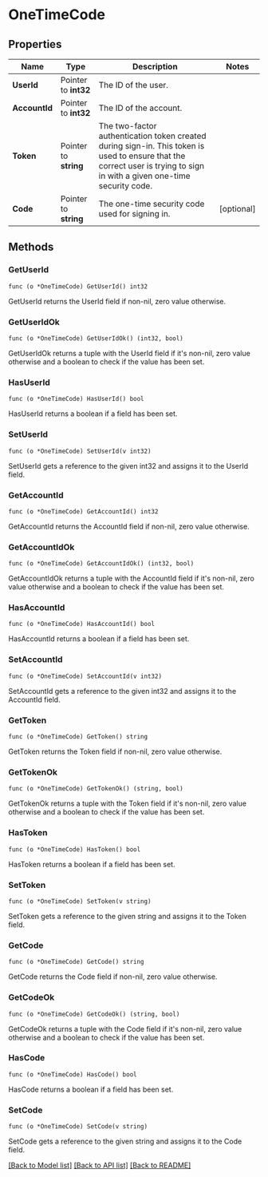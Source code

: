 # OneTimeCode

## Properties

Name | Type | Description | Notes
------------ | ------------- | ------------- | -------------
**UserId** | Pointer to **int32** | The ID of the user. | 
**AccountId** | Pointer to **int32** | The ID of the account. | 
**Token** | Pointer to **string** | The two-factor authentication token created during sign-in. This token is used to ensure that the correct user is trying to sign in with a given one-time security code. | 
**Code** | Pointer to **string** | The one-time security code used for signing in. | [optional] 

## Methods

### GetUserId

`func (o *OneTimeCode) GetUserId() int32`

GetUserId returns the UserId field if non-nil, zero value otherwise.

### GetUserIdOk

`func (o *OneTimeCode) GetUserIdOk() (int32, bool)`

GetUserIdOk returns a tuple with the UserId field if it's non-nil, zero value otherwise
and a boolean to check if the value has been set.

### HasUserId

`func (o *OneTimeCode) HasUserId() bool`

HasUserId returns a boolean if a field has been set.

### SetUserId

`func (o *OneTimeCode) SetUserId(v int32)`

SetUserId gets a reference to the given int32 and assigns it to the UserId field.

### GetAccountId

`func (o *OneTimeCode) GetAccountId() int32`

GetAccountId returns the AccountId field if non-nil, zero value otherwise.

### GetAccountIdOk

`func (o *OneTimeCode) GetAccountIdOk() (int32, bool)`

GetAccountIdOk returns a tuple with the AccountId field if it's non-nil, zero value otherwise
and a boolean to check if the value has been set.

### HasAccountId

`func (o *OneTimeCode) HasAccountId() bool`

HasAccountId returns a boolean if a field has been set.

### SetAccountId

`func (o *OneTimeCode) SetAccountId(v int32)`

SetAccountId gets a reference to the given int32 and assigns it to the AccountId field.

### GetToken

`func (o *OneTimeCode) GetToken() string`

GetToken returns the Token field if non-nil, zero value otherwise.

### GetTokenOk

`func (o *OneTimeCode) GetTokenOk() (string, bool)`

GetTokenOk returns a tuple with the Token field if it's non-nil, zero value otherwise
and a boolean to check if the value has been set.

### HasToken

`func (o *OneTimeCode) HasToken() bool`

HasToken returns a boolean if a field has been set.

### SetToken

`func (o *OneTimeCode) SetToken(v string)`

SetToken gets a reference to the given string and assigns it to the Token field.

### GetCode

`func (o *OneTimeCode) GetCode() string`

GetCode returns the Code field if non-nil, zero value otherwise.

### GetCodeOk

`func (o *OneTimeCode) GetCodeOk() (string, bool)`

GetCodeOk returns a tuple with the Code field if it's non-nil, zero value otherwise
and a boolean to check if the value has been set.

### HasCode

`func (o *OneTimeCode) HasCode() bool`

HasCode returns a boolean if a field has been set.

### SetCode

`func (o *OneTimeCode) SetCode(v string)`

SetCode gets a reference to the given string and assigns it to the Code field.


[[Back to Model list]](../README.md#documentation-for-models) [[Back to API list]](../README.md#documentation-for-api-endpoints) [[Back to README]](../README.md)


